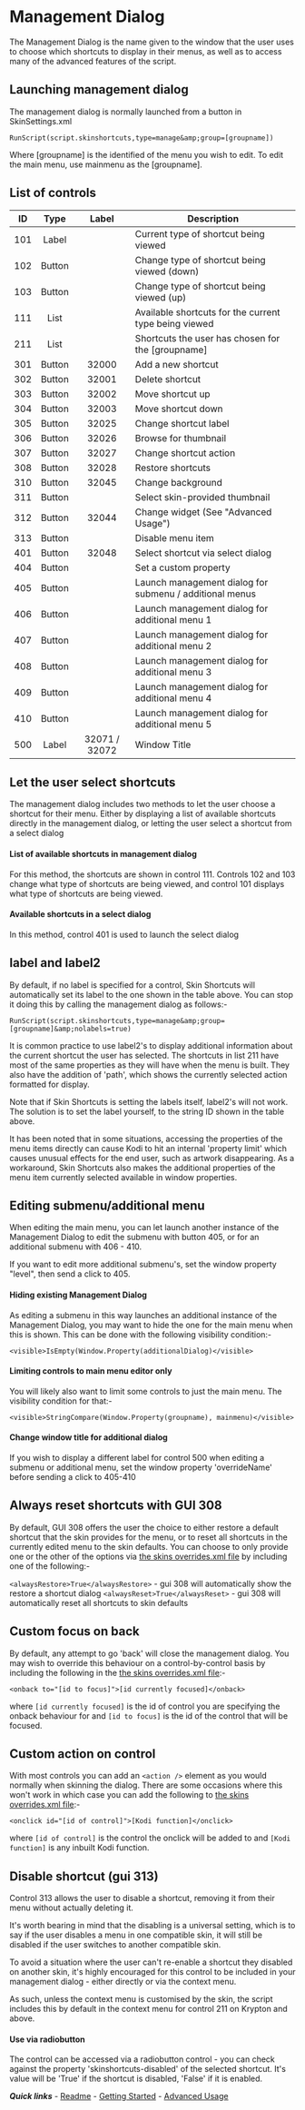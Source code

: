 # Management Dialog

The Management Dialog is the name given to the window that the user uses to choose which shortcuts to display in their menus, as well as to access many of the advanced features of the script.

## Launching management dialog

The management dialog is normally launched from a button in SkinSettings.xml

`RunScript(script.skinshortcuts,type=manage&amp;group=[groupname])`

Where [groupname] is the identified of the menu you wish to edit. To edit the main menu, use mainmenu as the [groupname].

## List of controls

| ID  | Type     | Label | Description |
| :-: | :------: | :---: | ----------- |
| 101 | Label	 | | Current type of shortcut being viewed |
| 102 | Button | | Change type of shortcut being viewed (down) |
| 103 | Button | | Change type of shortcut being viewed (up) |
| 111 | List | | Available shortcuts for the current type being viewed |
| 211 | List | | Shortcuts the user has chosen for the [groupname] |
| 301 | Button | 32000 | Add a new shortcut |
| 302 | Button | 32001 | Delete shortcut |
| 303 | Button | 32002 | Move shortcut up |
| 304 | Button | 32003 | Move shortcut down |
| 305 | Button | 32025 | Change shortcut label |
| 306 | Button | 32026 | Browse for thumbnail |
| 307 | Button | 32027 | Change shortcut action |
| 308 | Button | 32028 | Restore shortcuts |
| 310 | Button | 32045 | Change background |
| 311 | Button | | Select skin-provided thumbnail |
| 312 | Button | 32044 | Change widget (See "Advanced Usage") |
| 313 | Button | | Disable menu item |
| 401 | Button | 32048 | Select shortcut via select dialog |
| 404 | Button | | Set a custom property |
| 405 | Button | | Launch management dialog for submenu / additional menus |
| 406 | Button | | Launch management dialog for additional menu 1 |
| 407 | Button | | Launch management dialog for additional menu 2 |
| 408 | Button | | Launch management dialog for additional menu 3 |
| 409 | Button | | Launch management dialog for additional menu 4 |
| 410 | Button | | Launch management dialog for additional menu 5 |
| 500 | Label | 32071 / 32072 |	Window Title |

## Let the user select shortcuts

The management dialog includes two methods to let the user choose a shortcut for their menu. Either by displaying a list of available shortcuts directly in the management dialog, or letting the user select a shortcut from a select dialog

#### List of available shortcuts in management dialog

For this method, the shortcuts are shown in control 111. Controls 102 and 103 change what type of shortcuts are being viewed, and control 101 displays what type of shortcuts are being viewed.

#### Available shortcuts in a select dialog

In this method, control 401 is used to launch the select dialog

## label and label2

By default, if no label is specified for a control, Skin Shortcuts will automatically set its label to the one shown in the table above. You can stop it doing this by calling the management dialog as follows:-

`RunScript(script.skinshortcuts,type=manage&amp;group=[groupname]&amp;nolabels=true)`

It is common practice to use label2's to display additional information about the current shortcut the user has selected. The shortcuts in list 211 have most of the same properties as they will have when the menu is built. They also have the addition of 'path', which shows the currently selected action formatted for display.

Note that if Skin Shortcuts is setting the labels itself, label2's will not work. The solution is to set the label yourself, to the string ID shown in the table above.

It has been noted that in some situations, accessing the properties of the menu items directly can cause Kodi to hit an internal 'property limit' which causes unusual effects for the end user, such as artwork disappearing. As a workaround, Skin Shortcuts also makes the additional properties of the menu item currently selected available in window properties.

## Editing submenu/additional menu

When editing the main menu, you can let launch another instance of the Management Dialog to edit the submenu with button 405, or for an additional submenu with 406 - 410.

If you want to edit more additional submenu's, set the window property "level", then send a click to 405.

#### Hiding existing Management Dialog

As editing a submenu in this way launches an additional instance of the Management Dialog, you may want to hide the one for the main menu when this is shown. This can be done with the following visibility condition:-

`<visible>IsEmpty(Window.Property(additionalDialog)</visible>`

#### Limiting controls to main menu editor only

You will likely also want to limit some controls to just the main menu. The visibility condition for that:-

`<visible>StringCompare(Window.Property(groupname), mainmenu)</visible>`

#### Change window title for additional dialog

If you wish to display a different label for control 500 when editing a submenu or additional menu, set the window property 'overrideName' before sending a click to 405-410

## Always reset shortcuts with GUI 308

By default, GUI 308 offers the user the choice to either restore a default shortcut that the skin provides for the menu, or to reset all shortcuts in the currently edited menu to the skin defaults. You can choose to only provide one or the other of the options via [the skins overrides.xml file](../advanced/overrides.md) by including one of the following:-

`<alwaysRestore>True</alwaysRestore>` - gui 308 will automatically show the restore a shortcut dialog
`<alwaysReset>True</alwaysReset>` - gui 308 will automatically reset all shortcuts to skin defaults

## Custom focus on back

By default, any attempt to go 'back' will close the management dialog. You may wish to override this behaviour on a control-by-control basis by including the following in the [the skins overrides.xml file](../advanced/overrides.md):-

`<onback to="[id to focus]">[id currently focused]</onback>`

where `[id currently focused]` is the id of control you are specifying the onback behaviour for and `[id to focus]` is the id of the control that will be focused.

## Custom action on control

With most controls you can add an `<action />` element as you would normally when skinning the dialog. There are some occasions where this won't work in which case you can add the following to [the skins overrides.xml file](../advanced/overrides.md):-

`<onclick id="[id of control]">[Kodi function]</onclick>`

where `[id of control]` is the control the onclick will be added to and `[Kodi function]` is any inbuilt Kodi function.

## Disable shortcut (gui 313)

Control 313 allows the user to disable a shortcut, removing it from their menu without actually deleting it.

It's worth bearing in mind that the disabling is a universal setting, which is to say if the user disables a menu in one compatible skin, it will still be disabled if the user switches to another compatible skin.

To avoid a situation where the user can't re-enable a shortcut they disabled on another skin, it's highly encouraged for this control to be included in your management dialog - either directly or via the context menu.

As such, unless the context menu is customised by the skin, the script includes this by default in the context menu for control 211 on Krypton and above.

#### Use via radiobutton

The control can be accessed via a radiobutton control - you can check against the property 'skinshortcuts-disabled' of the selected shortcut. It's value will be 'True' if the shortcut is disabled, 'False' if it is enabled.

***Quick links*** - [Readme](../../README.md) - [Getting Started](../started/Getting%20Started.md) - [Advanced Usage](../advanced/Advanced%20Usage.md)
